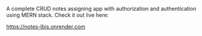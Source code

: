 A complete CRUD notes assigning app with authorization and authentication using MERN stack. Check it out live here:

https://notes-lbis.onrender.com
